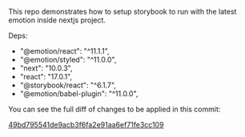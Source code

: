 This repo demonstrates how to setup storybook to run with the latest emotion inside nextjs project.

Deps:

- "@emotion/react": "^11.1.1",
- "@emotion/styled": "^11.0.0",
- "next": "10.0.3",
- "react": "17.0.1",
- "@storybook/react": "^6.1.7",
- "@emotion/babel-plugin": "^11.0.0",

You can see the full diff of changes to be applied in this commit:

[49bd795541de9acb3f6fa2e91aa6ef71fe3cc109](https://github.com/SleepWalker/tmp-storybook-nextjs-emotion-11/commit/49bd795541de9acb3f6fa2e91aa6ef71fe3cc109)
